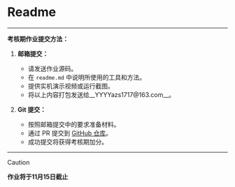 # Readme

---

**考核期作业提交方法：**

1. **邮箱提交：**
   - 请发送作业源码。
   - 在 `readme.md` 中说明所使用的工具和方法。
   - 提供实机演示视频或运行截图。
   - 将以上内容打包发送给__YYYYazs1717@163.com__。

2. **Git 提交：**
   - 按照邮箱提交中的要求准备材料。
   - 通过 PR 提交到 [GitHub 仓库](https://github.com/Yazsren/assessment_period_work)。
   - 成功提交将获得考核期加分。

---



> [!CAUTION]
>
> **作业将于11月15日截止**

